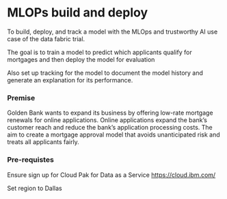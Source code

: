 # MLOPs build and deploy


To build, deploy, and track a model with the MLOps and trustworthy AI use case of the data fabric trial.

The goal is to train a model to predict which applicants qualify for mortgages and then deploy the model for evaluation

Also set up tracking for the model to document the model history and generate an explanation for its performance.


### Premise

Golden Bank wants to expand its business by offering low-rate mortgage renewals for online applications. Online applications expand the bank’s customer reach and reduce the bank’s application processing costs.  The aim to create a mortgage approval model that avoids unanticipated risk and treats all applicants fairly.


### Pre-requistes

Ensure sign up for Cloud Pak for Data as a Service https://cloud.ibm.com/

Set region to Dallas


